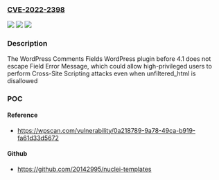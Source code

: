 ### [CVE-2022-2398](https://cve.mitre.org/cgi-bin/cvename.cgi?name=CVE-2022-2398)
![](https://img.shields.io/static/v1?label=Product&message=WordPress%20Comments%20Fields&color=blue)
![](https://img.shields.io/static/v1?label=Version&message=4.1%3C%204.1%20&color=brighgreen)
![](https://img.shields.io/static/v1?label=Vulnerability&message=CWE-79%20Cross-Site%20Scripting%20(XSS)&color=brighgreen)

### Description

The WordPress Comments Fields WordPress plugin before 4.1 does not escape Field Error Message, which could allow high-privileged users to perform Cross-Site Scripting attacks even when unfiltered_html is disallowed

### POC

#### Reference
- https://wpscan.com/vulnerability/0a218789-9a78-49ca-b919-fa61d33d5672

#### Github
- https://github.com/20142995/nuclei-templates

